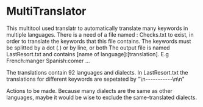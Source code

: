 # MultiTranslator

This multitool used translatr to automatically translate many keywords in multiple languages.
There is a need of a file named : Checks.txt to exist, in order to translate the keywords that this file contains.
The keywords must be splitted by a dot (.) or by line, or both
The output file is named LastResort.txt and contains [name of language]:[translation]. E.g French:manger
                                                                                            Spanish:comer 
                                                                                                  ...
                                                                                            
The translations contain 92 languages and dialects. In LastResort.txt the translations for different keywords are sepetated by "\n-----------\n\n"

Actions to be made. 
Because many dialects are the same as other languages, maybe it would be wise to exclude the same-translated dialects.
